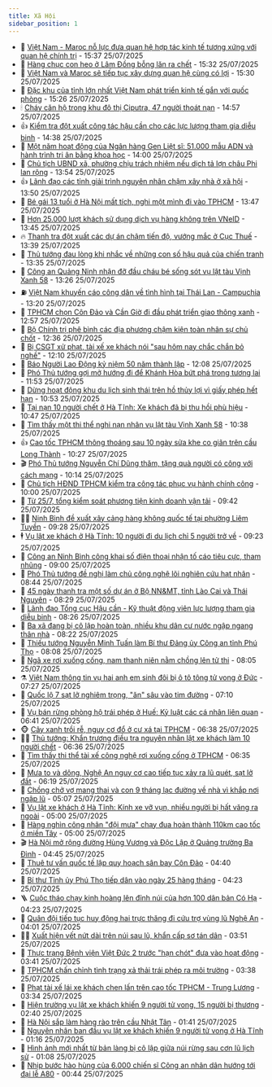 ```yaml
---
title: Xã Hội
sidebar_position: 1
---
```


<!-- dantri-xa-hoi:START -->
- 🫣 [Việt Nam - Maroc nỗ lực đưa quan hệ hợp tác kinh tế tương xứng với quan hệ chính trị](https://dantri.com.vn/xa-hoi/viet-nam-maroc-no-luc-dua-quan-he-hop-tac-kinh-te-tuong-xung-voi-quan-he-chinh-tri-20250725223711366.htm) - 15:37 25/07/2025
- 💼 [Hàng chục con heo ở Lâm Đồng bỗng lăn ra chết](https://dantri.com.vn/xa-hoi/hang-chuc-con-heo-o-lam-dong-bong-lan-ra-chet-20250725204814138.htm) - 15:32 25/07/2025
- 🎊 [Việt Nam và Maroc sẽ tiếp tục xây dựng quan hệ cùng có lợi](https://dantri.com.vn/xa-hoi/viet-nam-va-maroc-se-tiep-tuc-xay-dung-quan-he-cung-co-loi-20250725223047262.htm) - 15:30 25/07/2025
- 🙉 [Đặc khu của tỉnh lớn nhất Việt Nam phát triển kinh tế gắn với quốc phòng](https://dantri.com.vn/xa-hoi/dac-khu-cua-tinh-lon-nhat-viet-nam-phat-trien-kinh-te-gan-voi-quoc-phong-20250725202600999.htm) - 15:26 25/07/2025
- 🕯 [Cháy căn hộ trong khu đô thị Ciputra, 47 người thoát nạn](https://dantri.com.vn/xa-hoi/chay-can-ho-trong-khu-do-thi-ciputra-47-nguoi-thoat-nan-20250725215249341.htm) - 14:57 25/07/2025
- 👍 [Kiểm tra đột xuất công tác hậu cần cho các lực lượng tham gia diễu binh](https://dantri.com.vn/xa-hoi/kiem-tra-dot-xuat-cong-tac-hau-can-cho-cac-luc-luong-tham-gia-dieu-binh-20250725212122835.htm) - 14:38 25/07/2025
- 🤖 [Một năm hoạt động của Ngân hàng Gen Liệt sĩ: 51.000 mẫu ADN và hành trình tri ân bằng khoa học](https://dantri.com.vn/xa-hoi/mot-nam-hoat-dong-cua-ngan-hang-gen-liet-si-51000-mau-adn-va-hanh-trinh-tri-an-bang-khoa-hoc-20250725203555741.htm) - 14:00 25/07/2025
- 🙉 [Chủ tịch UBND xã, phường chịu trách nhiệm nếu dịch tả lợn châu Phi lan rộng](https://dantri.com.vn/xa-hoi/chu-tich-ubnd-xa-phuong-chiu-trach-nhiem-neu-dich-ta-lon-chau-phi-lan-rong-20250725201942614.htm) - 13:54 25/07/2025
- 👍 [Lãnh đạo các tỉnh giải trình nguyên nhân chậm xây nhà ở xã hội](https://dantri.com.vn/xa-hoi/lanh-dao-cac-tinh-giai-trinh-nguyen-nhan-cham-xay-nha-o-xa-hoi-20250725201121310.htm) - 13:50 25/07/2025
- 🗽 [Bé gái 13 tuổi ở Hà Nội mất tích, nghi một mình đi vào TPHCM](https://dantri.com.vn/xa-hoi/be-gai-13-tuoi-o-ha-noi-mat-tich-nghi-mot-minh-di-vao-tphcm-20250725203621368.htm) - 13:47 25/07/2025
- 🗽 [Hơn 25.000 lượt khách sử dụng dịch vụ hàng không trên VNeID](https://dantri.com.vn/xa-hoi/hon-25000-luot-khach-su-dung-dich-vu-hang-khong-tren-vneid-20250725202011261.htm) - 13:45 25/07/2025
- 🔥 [Thanh tra đột xuất các dự án chậm tiến độ, vướng mắc ở Cục Thuế](https://dantri.com.vn/xa-hoi/thanh-tra-dot-xuat-cac-du-an-cham-tien-do-vuong-mac-o-cuc-thue-20250725201323906.htm) - 13:39 25/07/2025
- 🦒 [Thủ tướng đau lòng khi nhắc về những con số hậu quả của chiến tranh](https://dantri.com.vn/xa-hoi/thu-tuong-dau-long-khi-nhac-ve-nhung-con-so-hau-qua-cua-chien-tranh-20250725200301816.htm) - 13:35 25/07/2025
- 🧐 [Công an Quảng Ninh nhận đỡ đầu cháu bé sống sót vụ lật tàu Vịnh Xanh 58](https://dantri.com.vn/xa-hoi/cong-an-quang-ninh-nhan-do-dau-chau-be-song-sot-vu-lat-tau-vinh-xanh-58-20250725194429592.htm) - 13:26 25/07/2025
- ⛽️ [Việt Nam khuyến cáo công dân về tình hình tại Thái Lan - Campuchia](https://dantri.com.vn/xa-hoi/viet-nam-khuyen-cao-cong-dan-ve-tinh-hinh-tai-thai-lan-campuchia-20250725195518298.htm) - 13:20 25/07/2025
- 🚀 [TPHCM chọn Côn Đảo và Cần Giờ đi đầu phát triển giao thông xanh](https://dantri.com.vn/xa-hoi/tphcm-chon-con-dao-va-can-gio-di-dau-phat-trien-giao-thong-xanh-20250725181423148.htm) - 12:57 25/07/2025
- 🦒 [Bộ Chính trị phê bình các địa phương chậm kiện toàn nhân sự chủ chốt](https://dantri.com.vn/xa-hoi/bo-chinh-tri-phe-binh-cac-dia-phuong-cham-kien-toan-nhan-su-chu-chot-20250725193009130.htm) - 12:36 25/07/2025
- 🦅 [Bị CSGT xử phạt, tài xế xe khách nói &quot;sau hôm nay chắc chắn bỏ nghề&quot;](https://dantri.com.vn/xa-hoi/bi-csgt-xu-phat-tai-xe-xe-khach-noi-sau-hom-nay-chac-chan-bo-nghe-20250725190540539.htm) - 12:10 25/07/2025
- 🚀 [Báo Người Lao Động kỷ niệm 50 năm thành lập](https://dantri.com.vn/xa-hoi/bao-nguoi-lao-dong-ky-niem-50-nam-thanh-lap-20250725182356540.htm) - 12:08 25/07/2025
- 🦅 [Phó Thủ tướng gợi mở hướng đi để Khánh Hòa bứt phá trong tương lai](https://dantri.com.vn/xa-hoi/pho-thu-tuong-goi-mo-huong-di-de-khanh-hoa-but-pha-trong-tuong-lai-20250725183930990.htm) - 11:53 25/07/2025
- 🤠 [Dừng hoạt động khu du lịch sinh thái trên hồ thủy lợi vì giấy phép hết hạn](https://dantri.com.vn/xa-hoi/dung-hoat-dong-khu-du-lich-sinh-thai-tren-ho-thuy-loi-vi-giay-phep-het-han-20250725174425052.htm) - 10:53 25/07/2025
- 💄 [Tại nạn 10 người chết ở Hà Tĩnh: Xe khách đã bị thu hồi phù hiệu](https://dantri.com.vn/xa-hoi/tai-nan-10-nguoi-chet-o-ha-tinh-xe-khach-da-bi-thu-hoi-phu-hieu-20250725173108352.htm) - 10:47 25/07/2025
- 🥷 [Tìm thấy một thi thể nghi nạn nhân vụ lật tàu Vịnh Xanh 58](https://dantri.com.vn/xa-hoi/tim-thay-mot-thi-the-nghi-nan-nhan-vu-lat-tau-vinh-xanh-58-20250725172818322.htm) - 10:38 25/07/2025
- 👍 [Cao tốc TPHCM thông thoáng sau 10 ngày sửa khe co giãn trên cầu Long Thành](https://dantri.com.vn/xa-hoi/cao-toc-tphcm-thong-thoang-sau-10-ngay-sua-khe-co-gian-tren-cau-long-thanh-20250725160052007.htm) - 10:27 25/07/2025
- 🎬 [Phó Thủ tướng Nguyễn Chí Dũng thăm, tặng quà người có công với cách mạng](https://dantri.com.vn/xa-hoi/pho-thu-tuong-nguyen-chi-dung-tham-tang-qua-nguoi-co-cong-voi-cach-mang-20250725154714559.htm) - 10:14 25/07/2025
- 🦒 [Chủ tịch HĐND TPHCM kiểm tra công tác phục vụ hành chính công](https://dantri.com.vn/xa-hoi/chu-tich-hdnd-tphcm-kiem-tra-cong-tac-phuc-vu-hanh-chinh-cong-20250725123456798.htm) - 10:00 25/07/2025
- 🌊 [Từ 25/7, tổng kiểm soát phương tiện kinh doanh vận tải](https://dantri.com.vn/xa-hoi/tu-257-tong-kiem-soat-phuong-tien-kinh-doanh-van-tai-20250725163703083.htm) - 09:42 25/07/2025
- 🧑‍💻 [Ninh Bình đề xuất xây cảng hàng không quốc tế tại phường Liêm Tuyền](https://dantri.com.vn/xa-hoi/ninh-binh-de-xuat-xay-cang-hang-khong-quoc-te-tai-phuong-liem-tuyen-20250725161803109.htm) - 09:28 25/07/2025
- 🕴 [Vụ lật xe khách ở Hà Tĩnh: 10 người đi du lịch chỉ 5 người trở về](https://dantri.com.vn/xa-hoi/vu-lat-xe-khach-o-ha-tinh-10-nguoi-di-du-lich-chi-5-nguoi-tro-ve-20250725155202365.htm) - 09:23 25/07/2025
- 🤔 [Công an Ninh Bình công khai số điện thoại nhận tố cáo tiêu cực, tham nhũng](https://dantri.com.vn/xa-hoi/cong-an-ninh-binh-cong-khai-so-dien-thoai-nhan-to-cao-tieu-cuc-tham-nhung-20250725154401355.htm) - 09:00 25/07/2025
- 💄 [Phó Thủ tướng đề nghị làm chủ công nghệ lõi nghiên cứu hạt nhân](https://dantri.com.vn/xa-hoi/pho-thu-tuong-de-nghi-lam-chu-cong-nghe-loi-nghien-cuu-hat-nhan-20250725145258194.htm) - 08:44 25/07/2025
- 🧠 [45 ngày thanh tra một số dự án ở Bộ NN&amp;MT, tỉnh Lào Cai và Thái Nguyên](https://dantri.com.vn/xa-hoi/45-ngay-thanh-tra-mot-so-du-an-o-bo-nnmt-tinh-lao-cai-va-thai-nguyen-20250725152638387.htm) - 08:29 25/07/2025
- 🦣 [Lãnh đạo Tổng cục Hậu cần - Kỹ thuật động viên lực lượng tham gia diễu binh](https://dantri.com.vn/xa-hoi/lanh-dao-tong-cuc-hau-can-ky-thuat-dong-vien-luc-luong-tham-gia-dieu-binh-20250725145518132.htm) - 08:26 25/07/2025
- 💫 [Ba xã đang bị cô lập hoàn toàn, nhiều khu dân cư nước ngập ngang thân nhà](https://dantri.com.vn/xa-hoi/ba-xa-dang-bi-co-lap-hoan-toan-nhieu-khu-dan-cu-nuoc-ngap-ngang-than-nha-20250725150305934.htm) - 08:22 25/07/2025
- 🚀 [Thiếu tướng Nguyễn Minh Tuấn làm Bí thư Đảng ủy Công an tỉnh Phú Thọ](https://dantri.com.vn/xa-hoi/thieu-tuong-nguyen-minh-tuan-lam-bi-thu-dang-uy-cong-an-tinh-phu-tho-20250725150318517.htm) - 08:08 25/07/2025
- 🤔 [Ngã xe rơi xuống cống, nam thanh niên nằm chồng lên tử thi](https://dantri.com.vn/xa-hoi/nga-xe-roi-xuong-cong-nam-thanh-nien-nam-chong-len-tu-thi-20250725145149463.htm) - 08:05 25/07/2025
- ⚗️ [Việt Nam thông tin vụ hai anh em sinh đôi bị ô tô tông tử vong ở Đức](https://dantri.com.vn/xa-hoi/viet-nam-thong-tin-vu-hai-anh-em-sinh-doi-bi-o-to-tong-tu-vong-o-duc-20250725141835352.htm) - 07:27 25/07/2025
- 🫶 [Quốc lộ 7 sạt lở nghiêm trọng, &quot;ăn&quot; sâu vào tim đường](https://dantri.com.vn/xa-hoi/quoc-lo-7-sat-lo-nghiem-trong-an-sau-vao-tim-duong-20250725101606137.htm) - 07:10 25/07/2025
- 🌮 [Vụ bán rừng phòng hộ trái phép ở Huế: Kỷ luật các cá nhân liên quan](https://dantri.com.vn/xa-hoi/vu-ban-rung-phong-ho-trai-phep-o-hue-ky-luat-cac-ca-nhan-lien-quan-20250725131012328.htm) - 06:41 25/07/2025
- 🐵 [Cây xanh trồi rễ, nguy cơ đổ ở cư xá tại TPHCM](https://dantri.com.vn/xa-hoi/cay-xanh-troi-re-nguy-co-do-o-cu-xa-tai-tphcm-20250725120402719.htm) - 06:38 25/07/2025
- 🧑‍🏫 [Thủ tướng: Khẩn trương điều tra nguyên nhân lật xe khách làm 10 người chết](https://dantri.com.vn/xa-hoi/thu-tuong-khan-truong-dieu-tra-nguyen-nhan-lat-xe-khach-lam-10-nguoi-chet-20250725132521696.htm) - 06:36 25/07/2025
- 💫 [Tìm thấy thi thể tài xế công nghệ rơi xuống cống ở TPHCM](https://dantri.com.vn/xa-hoi/tim-thay-thi-the-tai-xe-cong-nghe-roi-xuong-cong-o-tphcm-20250725132131170.htm) - 06:35 25/07/2025
- 🦩 [Mưa to và dông, Nghệ An nguy cơ cao tiếp tục xảy ra lũ quét, sạt lở đất](https://dantri.com.vn/xa-hoi/mua-to-va-dong-nghe-an-nguy-co-cao-tiep-tuc-xay-ra-lu-quet-sat-lo-dat-20250725121734179.htm) - 06:19 25/07/2025
- 🦄 [Chồng chở vợ mang thai và con 9 tháng lạc đường về nhà vì khắp nơi ngập lũ](https://dantri.com.vn/xa-hoi/chong-cho-vo-mang-thai-va-con-9-thang-lac-duong-ve-nha-vi-khap-noi-ngap-lu-20250725114000062.htm) - 05:07 25/07/2025
- 💂 [Vụ lật xe khách ở Hà Tĩnh: Kính xe vỡ vụn, nhiều người bị hất văng ra ngoài](https://dantri.com.vn/xa-hoi/vu-lat-xe-khach-o-ha-tinh-kinh-xe-vo-vun-nhieu-nguoi-bi-hat-vang-ra-ngoai-20250725115030376.htm) - 05:00 25/07/2025
- 💄 [Hàng nghìn công nhân &quot;đội mưa&quot; chạy đua hoàn thành 110km cao tốc ở miền Tây](https://dantri.com.vn/xa-hoi/hang-nghin-cong-nhan-doi-mua-chay-dua-hoan-thanh-110km-cao-toc-o-mien-tay-20250724082122612.htm) - 05:00 25/07/2025
- 🎬 [Hà Nội mở rộng đường Hùng Vương và Độc Lập ở Quảng trường Ba Đình](https://dantri.com.vn/xa-hoi/ha-noi-mo-rong-duong-hung-vuong-va-doc-lap-o-quang-truong-ba-dinh-20250725112458320.htm) - 04:45 25/07/2025
- 👀 [Thuê tư vấn quốc tế lập quy hoạch sân bay Côn Đảo](https://dantri.com.vn/xa-hoi/thue-tu-van-quoc-te-lap-quy-hoach-san-bay-con-dao-20250725112949113.htm) - 04:40 25/07/2025
- 💃 [Bí thư Tỉnh ủy Phú Thọ tiếp dân vào ngày 25 hàng tháng](https://dantri.com.vn/xa-hoi/bi-thu-tinh-uy-phu-tho-tiep-dan-vao-ngay-25-hang-thang-20250725104226048.htm) - 04:23 25/07/2025
- 🪜 [Cuộc tháo chạy kinh hoàng lên đỉnh núi của hơn 100 dân bản Có Hạ](https://dantri.com.vn/xa-hoi/cuoc-thao-chay-kinh-hoang-len-dinh-nui-cua-hon-100-dan-ban-co-ha-20250725101902822.htm) - 04:23 25/07/2025
- 📝 [Quân đội tiếp tục huy động hai trực thăng đi cứu trợ vùng lũ Nghệ An](https://dantri.com.vn/xa-hoi/quan-doi-tiep-tuc-huy-dong-hai-truc-thang-di-cuu-tro-vung-lu-nghe-an-20250725104649563.htm) - 04:01 25/07/2025
- 🧑‍💻 [Xuất hiện vết nứt dài trên núi sau lũ, khẩn cấp sơ tán dân](https://dantri.com.vn/xa-hoi/xuat-hien-vet-nut-dai-tren-nui-sau-lu-khan-cap-so-tan-dan-20250725103332096.htm) - 03:51 25/07/2025
- 👺 [Thực trạng Bệnh viện Việt Đức 2 trước &quot;hạn chót&quot; đưa vào hoạt động](https://dantri.com.vn/xa-hoi/thuc-trang-benh-vien-viet-duc-2-truoc-han-chot-dua-vao-hoat-dong-20250725094524184.htm) - 03:41 25/07/2025
- 🌮 [TPHCM chấn chỉnh tình trạng xả thải trái phép ra môi trường](https://dantri.com.vn/xa-hoi/tphcm-chan-chinh-tinh-trang-xa-thai-trai-phep-ra-moi-truong-20250725102304465.htm) - 03:38 25/07/2025
- 🤭 [Phạt tài xế lái xe khách chen lấn trên cao tốc TPHCM - Trung Lương](https://dantri.com.vn/xa-hoi/phat-tai-xe-lai-xe-khach-chen-lan-tren-cao-toc-tphcm-trung-luong-20250725094844011.htm) - 03:34 25/07/2025
- 💪 [Hiện trường vụ lật xe khách khiến 9 người tử vong, 15 người bị thương](https://dantri.com.vn/xa-hoi/hien-truong-vu-lat-xe-khach-khien-9-nguoi-tu-vong-15-nguoi-bi-thuong-20250725092450241.htm) - 02:40 25/07/2025
- 🧰 [Hà Nội sắp làm hàng rào trên cầu Nhật Tân](https://dantri.com.vn/xa-hoi/ha-noi-sap-lam-hang-rao-tren-cau-nhat-tan-20250725082315119.htm) - 01:41 25/07/2025
- 🤡 [Nguyên nhân ban đầu vụ lật xe khách khiến 9 người tử vong ở Hà Tĩnh](https://dantri.com.vn/xa-hoi/nguyen-nhan-ban-dau-vu-lat-xe-khach-khien-9-nguoi-tu-vong-o-ha-tinh-20250725081517957.htm) - 01:16 25/07/2025
- 🦆 [Hình ảnh mới nhất từ bản làng bị cô lập giữa núi rừng sau cơn lũ lịch sử](https://dantri.com.vn/xa-hoi/hinh-anh-moi-nhat-tu-ban-lang-bi-co-lap-giua-nui-rung-sau-con-lu-lich-su-20250724214208010.htm) - 01:08 25/07/2025
- 🦍 [Nhịp bước hào hùng của 6.000 chiến sĩ Công an nhân dân hướng tới đại lễ A80](https://dantri.com.vn/xa-hoi/nhip-buoc-hao-hung-cua-6000-chien-si-cong-an-nhan-dan-huong-toi-dai-le-a80-20250724211524649.htm) - 00:44 25/07/2025<!-- dantri-xa-hoi:END -->
